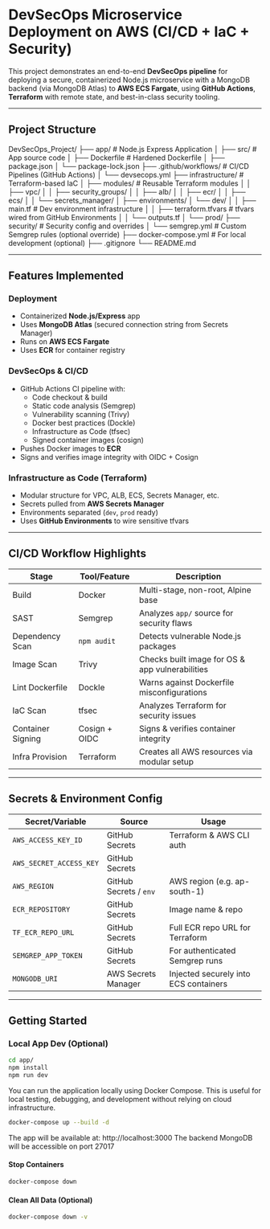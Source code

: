 # DevSecOps Microservice Deployment on AWS (CI/CD + IaC + Security)

This project demonstrates an end-to-end **DevSecOps pipeline** for deploying a secure, containerized Node.js microservice with a MongoDB backend (via MongoDB Atlas) to **AWS ECS Fargate**, using **GitHub Actions**, **Terraform** with remote state, and best-in-class security tooling.

---

## Project Structure

DevSecOps_Project/
├── app/ # Node.js Express Application
│ ├── src/ # App source code
│ ├── Dockerfile # Hardened Dockerfile
│ ├── package.json
│ └── package-lock.json
├── .github/workflows/ # CI/CD Pipelines (GitHub Actions)
│ └── devsecops.yml
├── infrastructure/ # Terraform-based IaC
│  ├── modules/ # Reusable Terraform modules
│  │     ├── vpc/
│  │     ├── security_groups/
│  │     ├── alb/
│  │     ├── ecr/
│  │     ├── ecs/
│  │     └── secrets_manager/
│  ├── environments/
│        └── dev/
│        │     ├── main.tf # Dev environment infrastructure
│        │     ├── terraform.tfvars # tfvars wired from GitHub Environments
│        │     └── outputs.tf
│        └── prod/
├── security/                    # Security config and overrides
│   └── semgrep.yml              # Custom Semgrep rules (optional override)
├── docker-compose.yml # For local development (optional)
├── .gitignore
└── README.md

---

##  Features Implemented

###  Deployment
- Containerized **Node.js/Express** app
- Uses **MongoDB Atlas** (secured connection string from Secrets Manager)
- Runs on **AWS ECS Fargate**
- Uses **ECR** for container registry

### DevSecOps & CI/CD
- GitHub Actions CI pipeline with:
  -  Code checkout & build
  -  Static code analysis (Semgrep)
  -  Vulnerability scanning (Trivy)
  -  Docker best practices (Dockle)
  -  Infrastructure as Code (tfsec)
  -  Signed container images (cosign)
- Pushes Docker images to **ECR**
- Signs and verifies image integrity with OIDC + Cosign

###  Infrastructure as Code (Terraform)
- Modular structure for VPC, ALB, ECS, Secrets Manager, etc.
- Secrets pulled from **AWS Secrets Manager**
- Environments separated (`dev`, `prod` ready)
- Uses **GitHub Environments** to wire sensitive tfvars

---

##  CI/CD Workflow Highlights

| Stage            | Tool/Feature       | Description                                   |
|------------------|--------------------|-----------------------------------------------|
| Build            | Docker             | Multi-stage, non-root, Alpine base            |
| SAST             | Semgrep            | Analyzes `app/` source for security flaws     |
| Dependency Scan  | `npm audit`        | Detects vulnerable Node.js packages           |
| Image Scan       | Trivy              | Checks built image for OS & app vulnerabilities |
| Lint Dockerfile  | Dockle             | Warns against Dockerfile misconfigurations    |
| IaC Scan         | tfsec              | Analyzes Terraform for security issues        |
| Container Signing| Cosign + OIDC      | Signs & verifies container integrity          |
| Infra Provision  | Terraform          | Creates all AWS resources via modular setup   |

---

##  Secrets & Environment Config

| Secret/Variable            | Source                      | Usage                                   |
|----------------------------|-----------------------------|-----------------------------------------|
| `AWS_ACCESS_KEY_ID`        | GitHub Secrets              | Terraform & AWS CLI auth                |
| `AWS_SECRET_ACCESS_KEY`    | GitHub Secrets              |                                         |
| `AWS_REGION`               | GitHub Secrets / `env`      | AWS region (e.g. ap-south-1)            |
| `ECR_REPOSITORY`           | GitHub Secrets              | Image name & repo                       |
| `TF_ECR_REPO_URL`          | GitHub Secrets              | Full ECR repo URL for Terraform         |
| `SEMGREP_APP_TOKEN`        | GitHub Secrets              | For authenticated Semgrep runs          |
| `MONGODB_URI`              | AWS Secrets Manager         | Injected securely into ECS containers   |

---

##  Getting Started

### Local App Dev (Optional)
```bash
cd app/
npm install
npm run dev
```
You can run the application locally using Docker Compose. This is useful for local testing, debugging, and development without relying on cloud infrastructure.
```bash
docker-compose up --build -d
```
The app will be available at: http://localhost:3000
The backend MongoDB will be accessible on port 27017

#### Stop Containers
```bash
docker-compose down
```
 #### Clean All Data (Optional)
```bash
docker-compose down -v
```